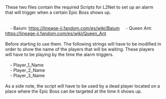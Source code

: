 These two files contain the required Scripts for L2Net to set up an alarm that will trigger when a certain Epic Boss shows up.
<br /><br />
<br />&nbsp;&nbsp;&nbsp;&nbsp;- Baium: https://lineage-ii.fandom.com/es/wiki/Baium
&nbsp;&nbsp;&nbsp;&nbsp;- Queen Ant: https://lineage-ii.fandom.com/es/wiki/Queen_Ant
<br /><br />
Before starting to use them. The following strings will have to be modified in order to show the name of the players that will be waiting. These players will have to be playing by the time the alarm triggers.
<br /><br />
&nbsp;&nbsp;&nbsp;&nbsp;- Player_1_Name<br />
&nbsp;&nbsp;&nbsp;&nbsp;- Player_2_Name<br />
&nbsp;&nbsp;&nbsp;&nbsp;- Player_3_Name
<br /><br />
As a side note, the script will have to be used by a dead player located on a place where the Epic Boss can be targeted at the time it shows up.
